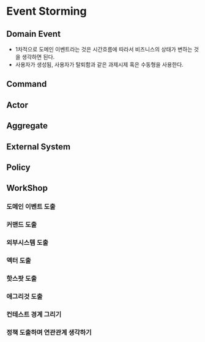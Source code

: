 # Event Storming

## Domain Event

- 1차적으로 도메인 이벤트라는 것은 시간흐름에 따라서 비즈니스의 상태가 변하는 것을 생각하면 된다.
- 사용자가 생성됨, 사용자가 탈퇴함과 같은 과제시제 혹은 수동형을 사용한다.

## Command

## Actor

## Aggregate

## External System

## Policy

## WorkShop

### 도메인 이벤트 도출

### 커맨드 도출

### 외부시스템 도출

### 액터 도출

### 핫스팟 도출

### 애그리것 도출

### 컨테스트 경계 그리기

### 정책 도출하며 연관관계 생각하기


